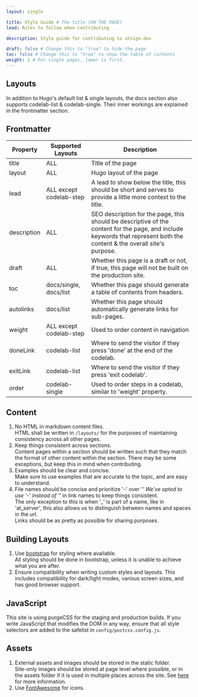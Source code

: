 ```yaml
---
layout: single

title: Style Guide # The title (ON THE PAGE)
lead: Rules to follow when contributing

description: Style guide for contributing to atsign.dev

draft: false # Change this to "true" to hide the page
toc: false # Change this to "true" to show the table of contents
weight: 1 # For single pages, lower is first.
---
```


## Layouts

In addition to Hugo's default list & single layouts, the docs section also supports codelab-list & codelab-single. Their inner workings are explained in the frontmatter section.

## Frontmatter

| Property    | Supported Layouts       | Description                                                                                                                                                              |
| ----------- | ----------------------- | ------------------------------------------------------------------------------------------------------------------------------------------------------------------------ |
| title       | ALL                     | Title of the page                                                                                                                                                        |
| layout      | ALL                     | Hugo layout of the page                                                                                                                                                  |
| lead        | ALL except codelab-step | A lead to show below the title, this should be short and serves to provide a little more context to the title.                                                           |
| description | ALL                     | SEO description for the page, this should be descriptive of the content for the page, and include keywords that represent both the content & the overall site's purpose. |
| draft       | ALL                     | Whether this page is a draft or not, if true, this page will not be built on the production site.                                                                        |
| toc         | docs/single, docs/list  | Whether this page should generate a table of contents from headers.                                                                                                      |
| autolinks   | docs/list               | Whether this page should automatically generate links for sub-pages.                                                                                                     |
| weight      | ALL except codelab-step | Used to order content in navigation                                                                                                                                      |
| doneLink    | codelab-list            | Where to send the visitor if they press 'done' at the end of the codelab.                                                                                                |
| exitLink    | codelab-list            | Where to send the visitor if they press 'exit codelab'.                                                                                                                  |
| order       | codelab-single          | Used to order steps in a codelab, similar to 'weight' property.                                                                                                          |

## Content

1. No HTML in markdown content files.  
  HTML shall be written in `/layouts/` for the purposes of maintaining consistency across all other pages.
2. Keep things consistent across sections.  
  Content pages within a section should be written such that they match the format of other content within the section.
  There may be some exceptions, but keep this in mind when contributing.
3. Examples should be clear and concise.  
  Make sure to use examples that are accurate to the topic, and are easy to understand.
4. File names should be concise and prioritize '-' over '_'
  We've opted to use '-' instead of '_' in link names to keep things consistent.  
  The only exception to this is when '_' is part of a name, like in 'at_server', this also allows us to distinguish between names and spaces in the url.  
  Links should be as pretty as possible for sharing purposes.

## Building Layouts

1. Use [bootstrap](https://getbootstrap.com/docs/5.1/getting-started/introduction/) for styling where available.  
  All styling should be done in bootstrap, unless it is unable to achieve what you are after.
2. Ensure compatibility when writing custom styles and layouts.
  This includes compatibility for dark/light modes, various screen sizes, and has good browser support.

## JavaScript

This site is using purgeCSS for the staging and production builds.
If you write JavaScript that modifies the DOM in any way, ensure that all style selectors are added to the safelist in `config/postcss.config.js`.

## Assets

1. External assets and images should be stored in the static folder.  
  Site-only images should be stored at page level where possible, or in the assets folder if it is used in multiple places across the site.
  See [here](/docs/contribute/shortcodes/image/) for more information.
2. Use [FontAwesome](https://fontawesome.com/v4/) for icons.

